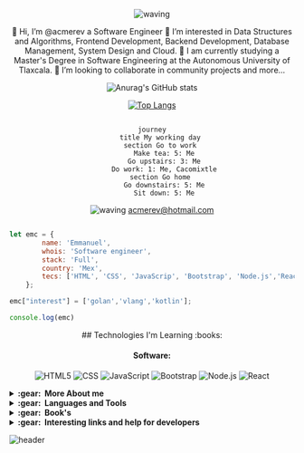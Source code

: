 <link href="https://fonts.googleapis.com/css?family=Inconsolata" rel="stylesheet" type="text/css">


<div align="center" >

![waving](https://capsule-render.vercel.app/api?type=Waving&height=100&text=EMC%20&color=gradient&fontAlignY=50&fontAlign=20)
 

👋 Hi, I’m @acmerev a Software Engineer
👀 I’m interested in Data Structures and Algorithms, Frontend Development, Backend Development, Database Management, System Design and Cloud.
🌱 I am currently studying a Master's Degree in Software Engineering at the Autonomous University of Tlaxcala.
💞️ I’m looking to collaborate in community projects and more...


![Anurag's GitHub stats](https://github-readme-stats.vercel.app/api?username=acmerev&show_icons=true&theme=moltack)

[![Top Langs](https://github-readme-stats.vercel.app/api/top-langs/?username=acmerev&layout=compact&theme=moltack)](https://github.com/anuraghazra/github-readme-stats)



<!---
acmerev/acmerev is a ✨ special ✨ repository because its `README.md` (this file) appears on your GitHub profile.
You can click the Preview link to take a look at your changes.
--->
```mermaid

journey
    title My working day
    section Go to work
      Make tea: 5: Me
      Go upstairs: 3: Me
      Do work: 1: Me, Cacomixtle
    section Go home
      Go downstairs: 5: Me
      Sit down: 5: Me
```


![waving](https://capsule-render.vercel.app/api?type=Waving&height=60&color=gradient&fontAlignY=50&fontAlign=20)
acmerev@hotmail.com

</div>

```javascript

let emc = {
        name: 'Emmanuel',
        whois: 'Software engineer',
        stack: 'Full',
        country: 'Mex',
        tecs: ['HTML', 'CSS', 'JavaScrip', 'Bootstrap', 'Node.js','React','Spring Boot','Java','C++']
    };

emc["interest"] = ['golan','vlang','kotlin'];

console.log(emc)

```
<div align="center">
## Technologies I'm Learning :books:

#### Software:
![HTML5](https://img.shields.io/badge/-HTML5-333333?style=flat&logo=HTML5)
  ![CSS](https://img.shields.io/badge/-CSS-333333?style=flat&logo=CSS3&logoColor=1572B6)
  ![JavaScript](https://img.shields.io/badge/-JavaScript-333333?style=flat&logo=javascript)
  ![Bootstrap](https://img.shields.io/badge/-Bootstrap-333333?style=flat&logo=bootstrap&logoColor=563D7C)
  ![Node.js](https://img.shields.io/badge/-Node.js-333333?style=flat&logo=node.js)
  ![React](https://img.shields.io/badge/-React-333333?style=flat&logo=react)
</div> 
 
<details close="true">
  <summary><b>:gear: &nbsp;More About me</b></summary>
  <img height="150px" src="https://github-readme-stats.vercel.app/api?username=acmerev&show_icons=true&theme=monokai" />
  <img height="150px" src="https://github-readme-stats.vercel.app/api/top-langs/?username=acmerev&hide=html&layout=compact&theme=monokai" />
 
 ![](./profile-3d-contrib/profile-night-rainbow.svg)
 
  </details>
  
  <details close="true">
  <summary><b>:gear: &nbsp;Languages and Tools</b></summary>
  <div align="center">
 -------------------

![NodeJS](https://img.shields.io/badge/node.js-%2343853D.svg?style=for-the-badge&logo=node.js&logoColor=white) ![JavaScript](https://img.shields.io/badge/javascript-%23323330.svg?style=for-the-badge&logo=javascript&logoColor=%23F7DF1E) ![Python](https://img.shields.io/badge/python-%2314354C.svg?style=for-the-badge&logo=python&logoColor=white) ![C#](https://img.shields.io/badge/c%23-%23239120.svg?style=for-the-badge&logo=c-sharp&logoColor=white) ![HTML5](https://img.shields.io/badge/html5-%23E34F26.svg?style=for-the-badge&logo=html5&logoColor=white) ![Express.js](https://img.shields.io/badge/express.js-%23404d59.svg?style=for-the-badge&logo=express&logoColor=%2361DAFB) ![DiscordJS](https://img.shields.io/badge/discord.js-%232C3454.svg?style=for-the-badge&logo=Discord&logoColor=Blue) ![Bootstrap](https://img.shields.io/badge/bootstrap-%23563D7C.svg?style=for-the-badge&logo=bootstrap&logoColor=white) ![MongoDB](https://img.shields.io/badge/MongoDB-%234ea94b.svg?style=for-the-badge&logo=mongodb&logoColor=white) ![MySQL](https://img.shields.io/badge/mysql-%2300f.svg?style=for-the-badge&logo=mysql&logoColor=white) ![Docker](https://img.shields.io/badge/docker-%230db7ed.svg?style=for-the-badge&logo=docker&logoColor=white) ![Portainer](https://img.shields.io/badge/Portainer-%230072C6.svg?style=for-the-badge&logo=Portainer&logoColor=white) ![AWS](https://img.shields.io/badge/AWS-%23FF9900.svg?style=for-the-badge&logo=amazon-aws&logoColor=white) ![Google Cloud](https://img.shields.io/badge/GoogleCloud-%234285F4.svg?style=for-the-badge&logo=google-cloud&logoColor=white) ![DigitalOcean](https://img.shields.io/badge/DigitalOcean-%230167ff.svg?style=for-the-badge&logo=digitalOcean&logoColor=white) ![Vult](https://img.shields.io/badge/vultr-%23039BE5.svg?style=for-the-badge&logo=vultr) ![Nginx](https://img.shields.io/badge/nginx-%23009639.svg?style=for-the-badge&logo=nginx&logoColor=white) ![Apache](https://img.shields.io/badge/apache-%23D42029.svg?style=for-the-badge&logo=apache&logoColor=white) ![Git](https://img.shields.io/badge/git-%23F05033.svg?style=for-the-badge&logo=git&logoColor=white) ![NPM](https://img.shields.io/badge/NPM-%23000000.svg?style=for-the-badge&logo=npm&logoColor=white) ![Visual Studio Code](https://img.shields.io/badge/VisualStudioCode-0078d7.svg?style=for-the-badge&logo=visual-studio-code&logoColor=white) ![Visual Studio](https://img.shields.io/badge/VisualStudio-5C2D91.svg?style=for-the-badge&logo=visual-studio&logoColor=white) ![GitHub](https://img.shields.io/badge/github-%23121011.svg?style=for-the-badge&logo=github&logoColor=white) ![Ubuntu](https://img.shields.io/badge/Ubuntu-E95420?style=for-the-badge&logo=ubuntu&logoColor=white)

<br>

[![trophy](https://github-profile-trophy.vercel.app/?username=acmerev&theme=darkhub)](https://github.com/ryo-ma/github-profile-trophy)

<br>

-------------------
</div>  
 
 </details>


<details close="true">
  <summary><b>:gear: &nbsp;Book's</b></summary>
  
  <br></br>
  
   <img
    width="300"
    src="https://ci6.googleusercontent.com/proxy/KrrgKk68q9LO0-l8lS0DydbUw6KhZ-Ypeti_KOSIVKlb0Fc8BUj_C9gtJky_F5qLfAsnbc2DKBrm3ZgU63ZEVj4JTgUu4x8IoPAc68cIeDbBug4_4mSx6P-fTzCOzE04mxGxvOC87_vYNeiCWMk=s0-d-e1-ft#https://bucket.mlcdn.com/a/1590/1590228/images/69ee05d1fb16f3c770bf8c619cb77c29c9ae6d11.png"/>
  
</details>


<details>
  <summary><b>:gear: &nbsp;Interesting links and help for developers </b></summary>
  
  <br></br>

<table>
<tr>
  <td><strong> Link  </strong></td>
  <td><strong> Description </strong></td>
</tr>

<tr>
  <td> https://dbdiagram.io/home </td>
  <td>Draw Entity-Relationship Diagrams</td>
</tr>

<tr>
  <td>https://www.freecodecamp.org/</td>
  <td>Learn to code — for free. Build projects.Earn certifications.</td>
</tr>
 
<tr>
 <td> https://roadmap.sh/ </td>
 <td> roadmap.sh is a community effort to create roadmaps, guides and other educational content to help guide the developers in picking up the path and guide their learnings. </td>
 </tr>

</table>
  
  
</details>


![header](https://capsule-render.vercel.app/api?type=transparent&height=100&text=acmerev%20&fontAlign=70&fontColor=d6ace6&fontSize=25&animation=twinkling)





